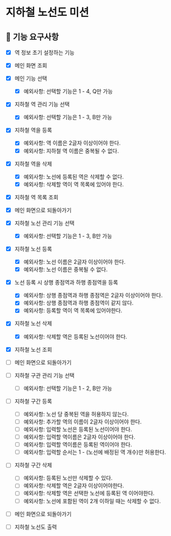 # 지하철 노선도 미션

## 🚀 기능 요구사항

- [X] 역 정보 초기 설정하는 기능

- [X] 메인 화면 조회

- [X] 메인 기능 선택
    - [X] 예외사항: 선택할 기능은 1 - 4, Q만 가능

- [X] 지하철 역 관리 기능 선택
    - [X] 예외사항: 선택할 기능은 1 - 3, B만 가능

- [X] 지하철 역을 등록
    - [X] 예외사항: 역 이름은 2글자 이상이어야 한다.
    - [X] 예외사항: 지하철 역 이름은 중복될 수 없다.

- [X] 지하철 역을 삭제
    - [X] 예외사항: 노선에 등록된 역은 삭제할 수 없다.
    - [X] 예외사항: 삭제할 역이 역 목록에 있어야 한다.

- [X] 지하철 역 목록 조회

- [X] 메인 화면으로 되돌아가기

- [X] 지하철 노선 관리 기능 선택
    - [X] 예외사항: 선택할 기능은 1 - 3, B만 가능

- [X] 지하철 노선 등록
    - [X] 예외사항: 노선 이름은 2글자 이상이어야 한다.
    - [X] 예외사항: 노선 이름은 중복될 수 없다.

- [X] 노선 등록 시 상행 종점역과 하행 종점역을 등록
    - [X] 예외사항: 상행 종점역과 하행 종점역은 2글자 이상이어야 한다.
    - [X] 예외사항: 상행 종점역과 하행 종점역이 같지 않다.
    - [X] 예외사항: 등록할 역이 역 목록에 있어야한다.

- [X] 지하철 노선 삭제
    - [X] 예외사항: 삭제할 역은 등록된 노선이어야 한다.    

- [X] 지하철 노선 조회

- [ ] 메인 화면으로 되돌아가기

- [ ] 지하철 구관 관리 기능 선택
    - [ ] 예외사항: 선택할 기능은 1 - 2, B만 가능


- [ ] 지하철 구간 등록
    - [ ] 예외사항: 노선 당 중복된 역을 허용하지 않는다.
    - [ ] 예외사항: 추가할 역의 이름이 2글자 이상이어야 한다.
    - [ ] 예외사항: 입력할 노선은 등록된 노선이어야 한다.
    - [ ] 예외사항: 입력할 역이름은 2글자 이상이어야 한다.
    - [ ] 예외사항: 입력할 역이름은 등록된 역이어야 한다.
    - [ ] 예외사항: 입력할 순서는 1 - (노선에 배정된 역 개수)만 허용한다.

- [ ] 지하철 구간 삭제
    - [ ] 예외사항: 등록된 노선만 삭제할 수 있다.
    - [ ] 예외사항: 삭제할 역은 2글자 이상이어야한다.
    - [ ] 예외사항: 삭제할 역은 선택한 노선에 등록된 역 이어야한다.
    - [ ] 예외사항: 노선에 포함된 역이 2개 이하일 때는 삭제할 수 없다.
    
- [ ] 메인 화면으로 되돌아가기

- [ ] 지하철 노선도 출력